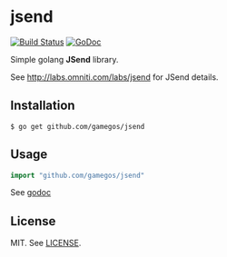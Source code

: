 # jsend

[![Build Status](https://travis-ci.org/gamegos/jsend.svg?branch=master)](https://travis-ci.org/gamegos/jsend)
[![GoDoc](https://godoc.org/github.com/gamegos/jsend?status.svg)](http://godoc.org/github.com/gamegos/jsend)


Simple golang **JSend** library.

See http://labs.omniti.com/labs/jsend for JSend details.


## Installation
```
$ go get github.com/gamegos/jsend
```

## Usage

```go
import "github.com/gamegos/jsend"
```

See [godoc](http://godoc.org/github.com/gamegos/jsend)


## License

MIT. See [LICENSE](./LICENSE).
